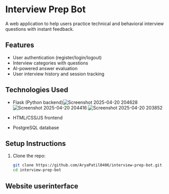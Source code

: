 # Interview Prep Bot

A web application to help users practice technical and behavioral interview questions with instant feedback.

## Features
- User authentication (register/login/logout)
- Interview categories with questions
- AI-powered answer evaluation
- User interview history and session tracking

## Technologies Used
- Flask (Python backend)![Screenshot 2025-04-20 204628](https://github.com/user-attachments/assets/87ec3faa-76bd-4de1-abf9-508e440e860d)
![Screenshot 2025-04-20 204416](https://github.com/user-attachments/assets/ba4caf54-5f58-408e-bfee-5dea88bdd1da)
![Screenshot 2025-04-20 203852](https://github.com/user-attachments/assets/d94f5082-9390-4b08-87d4-6ce436d8b0db)

- HTML/CSS/JS frontend
- PostgreSQL database

## Setup Instructions

1. Clone the repo:
   ```bash
   git clone https://github.com/AryaPatil0406/interview-prep-bot.git
   cd interview-prep-bot
## Website userinterface
